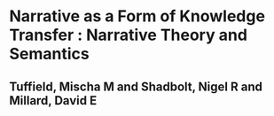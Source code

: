 # Narrative as a Form of Knowledge Transfer : Narrative Theory and Semantics
## Tuffield, Mischa M and Shadbolt, Nigel R and Millard, David E

